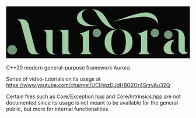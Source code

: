 ![image](https://github.com/SamuelAlonsoDev/Aurora/blob/master/logo1.PNG)

C++20 modern general-purpose framework Aurora

Series of video-tutorials on its usage at https://www.youtube.com/channel/UCHmzDJdHBG2Or4SrzvAu32Q

Certain files such as Core/Exception.hpp and Core/Intrinsics.hpp are not documented since its usage is not meant to be available for the general public, but more for internal functionalities.